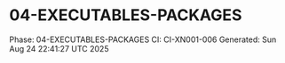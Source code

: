 # 04-EXECUTABLES-PACKAGES
Phase: 04-EXECUTABLES-PACKAGES
CI: CI-XN001-006
Generated: Sun Aug 24 22:41:27 UTC 2025
